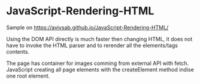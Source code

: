 # JavaScript-Rendering-HTML

Sample on https://avivsab.github.io/JavaScript-Rendering-HTML/

Using the DOM API directly is much faster then changing HTML, 
it does not have to invoke the HTML parser and to rerender all the elements/tags contents.

The page has container for images comming from external API with fetch. 
JavaScript creating all page elements with the createElement method indise one root element.


